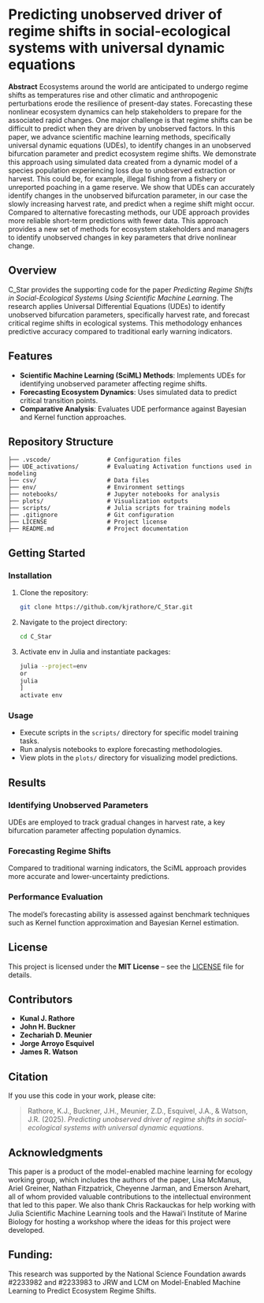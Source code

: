 # Predicting unobserved driver of regime shifts in social-ecological systems with universal dynamic equations

**Abstract**
Ecosystems around the world are anticipated to undergo regime shifts as temperatures rise and other climatic and anthropogenic perturbations erode the resilience of present-day states. Forecasting these nonlinear ecosystem dynamics can help stakeholders to prepare for the associated rapid changes. One major challenge is that regime shifts can be difficult to predict when they are driven by unobserved factors. In this paper, we advance scientific machine learning methods, specifically universal dynamic equations (UDEs), to identify changes in an unobserved bifurcation parameter and predict ecosystem regime shifts. We demonstrate this approach using simulated data created from a dynamic model of a species population experiencing loss due to unobserved extraction or harvest. This could be, for example, illegal fishing from a fishery or unreported poaching in a game reserve. We show that UDEs can accurately identify changes in the unobserved bifurcation parameter, in our case the slowly increasing harvest rate, and predict when a regime shift might occur. Compared to alternative forecasting methods, our UDE approach provides more reliable short-term predictions with fewer data. This approach provides a new set of methods for ecosystem stakeholders and managers to identify unobserved changes in key parameters that drive nonlinear change.

## Overview
C_Star provides the supporting code for the paper *Predicting Regime Shifts in Social-Ecological Systems Using Scientific Machine Learning*. The research applies Universal Differential Equations (UDEs) to identify unobserved bifurcation parameters, specifically harvest rate, and forecast critical regime shifts in ecological systems. This methodology enhances predictive accuracy compared to traditional early warning indicators.

## Features
- **Scientific Machine Learning (SciML) Methods**: Implements UDEs for identifying unobserved parameter affecting regime shifts.
- **Forecasting Ecosystem Dynamics**: Uses simulated data to predict critical transition points.
- **Comparative Analysis**: Evaluates UDE performance against Bayesian and Kernel function approaches.

## Repository Structure
```
├── .vscode/                # Configuration files
├── UDE_activations/        # Evaluating Activation functions used in modeling
├── csv/                    # Data files
├── env/                    # Environment settings
├── notebooks/              # Jupyter notebooks for analysis
├── plots/                  # Visualization outputs
├── scripts/                # Julia scripts for training models
├── .gitignore              # Git configuration
├── LICENSE                 # Project license
├── README.md               # Project documentation
```

## Getting Started
### Installation
1. Clone the repository:
   ```sh
   git clone https://github.com/kjrathore/C_Star.git
   ```
2. Navigate to the project directory:
   ```sh
   cd C_Star
   ```
3. Activate env in Julia and instantiate packages:
   ```sh
   julia --project=env
   or 
   julia
   ]
   activate env
   ```

### Usage
- Execute scripts in the `scripts/` directory for specific model training tasks.
- Run analysis notebooks to explore forecasting methodologies.
- View plots in the `plots/` directory for visualizing model predictions.

## Results
### Identifying Unobserved Parameters
UDEs are employed to track gradual changes in harvest rate, a key bifurcation parameter affecting population dynamics.

### Forecasting Regime Shifts
Compared to traditional warning indicators, the SciML approach provides more accurate and lower-uncertainty predictions.

### Performance Evaluation
The model’s forecasting ability is assessed against benchmark techniques such as Kernel function approximation and Bayesian Kernel estimation.

## License
This project is licensed under the **MIT License** – see the [LICENSE](LICENSE) file for details.

## Contributors
- **Kunal J. Rathore**
- **John H. Buckner**
- **Zechariah D. Meunier**
- **Jorge Arroyo Esquivel**
- **James R. Watson**

## Citation
If you use this code in your work, please cite:
> Rathore, K.J., Buckner, J.H., Meunier, Z.D., Esquivel, J.A., & Watson, J.R. (2025). *Predicting unobserved driver of regime shifts in social-ecological systems with universal dynamic equations*.

## Acknowledgments
This paper is a product of the model-enabled machine learning for ecology working group, which includes the authors of the paper, Lisa McManus, Ariel Greiner, Nathan Fitzpatrick, Cheyenne Jarman, and Emerson Arehart, all of whom provided valuable contributions to the intellectual environment that led to this paper. We also thank Chris Rackauckas for help working with Julia Scientific Machine Learning tools and the Hawaiʻi Institute of Marine Biology for hosting a workshop where the ideas for this project were developed.
## Funding: 
This research was supported by the National Science Foundation awards #2233982 and #2233983 to JRW and LCM on Model-Enabled Machine Learning to Predict Ecosystem Regime Shifts.
